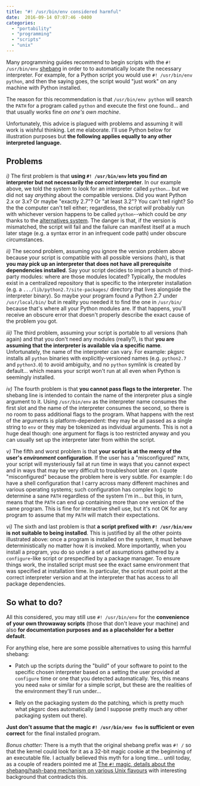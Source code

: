 ```yaml
---
title: "#! /usr/bin/env considered harmful"
date:  2016-09-14 07:07:46 -0400
categories:
  - "portability"
  - "programming"
  - "scripts"
  - "unix"
---
```


Many programming guides recommend to begin scripts with the `#! /usr/bin/env` [shebang](https://en.wikipedia.org/wiki/Shebang_(Unix)) in order to to automatically locate the necessary interpreter. For example, for a Python script you would use `#! /usr/bin/env python`, and then the saying goes, the script would "just work" on any machine with Python installed.

The reason for this recommendation is that `/usr/bin/env python` will search the `PATH` for a program called `python` and execute the first one found... and that usually works fine *on one's own machine*.

Unfortunately, this advice is plagued with problems and assuming it will work is wishful thinking. Let me elaborate. I'll use Python below for illustration purposes but **the following applies equally to any other interpreted language.**

## Problems

*i)* The first problem is that **using `#! /usr/bin/env` lets you find *an* interpreter but not necessarily the *correct* interpreter**. In our example above, we told the system to look for an interpreter called `python`... but we did not say *anything* about the compatible versions. Did you want Python 2.x or 3.x? Or maybe "exactly 2.7"? Or "at least 3.2"? You can't tell right? So the the computer can't tell either; regardless, the script *will* probably run with whichever version happens to be called `python`--which could be *any* thanks to the [alternatives system](https://wiki.debian.org/DebianAlternatives). The danger is that, if the version is mismatched, the script will fail and the failure can manifest itself at a much later stage (e.g. a syntax error in an infrequent code path) under obscure circumstances.

*ii)* The second problem, assuming you ignore the version problem above because your script is compatible with all possible versions (hah), is that **you may pick up an interpreter that does not have all prerequisite dependencies installed**. Say your script decides to import a bunch of third-party modules: where are those modules located? Typically, the modules exist in a centralized repository that is specific to the interpreter installation (e.g. a `.../lib/python2.7/site-packages/` directory that lives alongside the interpreter binary). So maybe your program found a Python 2.7 under `/usr/local/bin/` but in reality you needed it to find the one in `/usr/bin/` because that's where all your Python modules are. If that happens, you'll receive an obscure error that doesn't properly describe the exact cause of the problem you got.

*iii)* The third problem, assuming your script is portable to all versions (hah again) and that you don't need any modules (really?), is that **you are assuming that the interpreter is available via a specific name**. Unfortunately, the name of the interpreter can vary. For example: pkgsrc installs all `python` binaries with explicitly-versioned names (e.g. `python2.7` and `python3.0`) to avoid ambiguity, and no `python` symlink is created by default... which means your script won't run at all even when Python is seemingly installed.

*iv)* The fourth problem is that **you cannot pass flags to the interpreter**. The shebang line is intended to contain the name of the interpreter plus a single argument to it. Using `/usr/bin/env` as the interpreter name consumes the first slot and the name of the interpreter consumes the second, so there is no room to pass additional flags to the program. What happens with the rest of the arguments is platform-dependent: they may be all passed as a single string to `env` or they may be tokenized as individual arguments. This is not a huge deal though: one argument for flags is too restricted anyway and you can usually set up the interpreter later from within the script.

*v)* The fifth and worst problem is that **your script is at the mercy of the user's *environment* configuration**. If the user has a "misconfigured" `PATH`, your script will mysteriously fail at run time in ways that you cannot expect and in ways that may be very difficult to troubleshoot later on. I quote "misconfigured" because the problem here is very subtle. For example: I do have a shell configuration that I carry across many different machines and various operating systems; such configuration has complex logic to determine a sane `PATH` regardless of the system I'm in... but this, in turn, means that the `PATH` can end up containing more than one version of the same program. This is fine for interactive shell use, but it's not OK for any program to assume that my `PATH` will match their expectations.

*vi)* The sixth and last problem is that **a script prefixed with `#! /usr/bin/env` is not suitable to being installed**. This is justified by all the other points illustrated above: once a program is installed on the system, it must behave deterministically no matter how it is invoked. More importantly, when you install a program, you do so under a set of assumptions gathered by a `configure`-like script or prespecified by a package manager. To ensure things work, the installed script must see the exact same environment that was specified at installation time. In particular, the script must point at the correct interpreter version and at the interpreter that has access to all package dependencies.

## So what to do?

All this considered, you may still use `#! /usr/bin/env` for the **convenience of your own throwaway scripts** (those that don't leave your machine) and also **for documentation purposes and as a placeholder for a better default**.

For anything else, here are some possible alternatives to using this harmful shebang:

* Patch up the scripts during the "build" of your software to point to the specific chosen interpreter based on a setting the user provided at `configure` time or one that you detected automatically. Yes, this means you need `make` or similar for a simple script, but these are the realities of the environment they'll run under...

* Rely on the packaging system do the patching, which is pretty much what pkgsrc does automatically (and I suppose pretty much any other packaging system out there).

**Just don't assume that the magic `#! /usr/bin/env foo` is sufficient or even correct** for the final installed program.

*Bonus chatter:* There is a myth that the original shebang prefix was `#! /` so that the kernel could look for it as a 32-bit magic cookie at the beginning of an executable file. I actually believed this myth for a long time... until today, as a couple of readers pointed me at [The `#!` magic, details about the shebang/hash-bang mechanism on various Unix flavours](http://www.in-ulm.de/~mascheck/various/shebang/) with interesting background that contradicts this.
